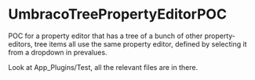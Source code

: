 # UmbracoTreePropertyEditorPOC
POC for a property editor that has a tree of a bunch of other property-editors, tree items all use the same property editor, defined by selecting it from a dropdown in prevalues.

Look at App_Plugins/Test, all the relevant files are in there.
